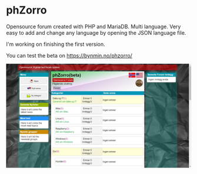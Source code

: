 # phZorro
Opensource forum created with PHP and MariaDB.
Multi language. Very easy to add and change any language by opening the JSON language file.

I'm working on finishing the first version.

You can test the beta on https://bynmin.no/phzorro/

![Image of phZorro Forum](https://github.com/Fantablup/phZorro/blob/main/40.jpg)
